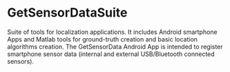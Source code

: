 # GetSensorDataSuite
Suite of tools for localization applications. It includes Android smartphone Apps and Matlab tools for ground-truth creation and basic location algorithms creation. The GetSensorData Android App is intended to register smartphone sensor data (internal and external USB/Bluetooth connected sensors).
